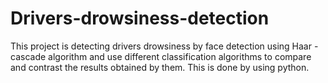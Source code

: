 # Drivers-drowsiness-detection
This project is detecting drivers drowsiness by face detection using Haar - cascade algorithm and use different classification algorithms to compare and contrast the results obtained by them. This is done by using python.
